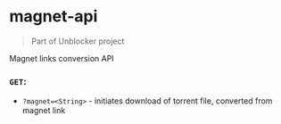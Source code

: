 # magnet-api
> Part of Unblocker project

Magnet links conversion API

### `GET`:
* `?magnet=<String>` - initiates download of torrent file, converted from magnet link

